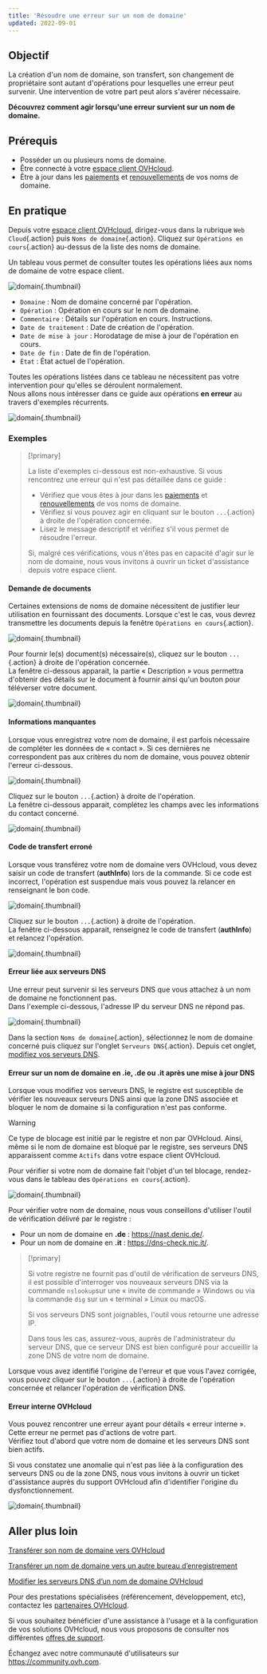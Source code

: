 ```yaml
---
title: 'Résoudre une erreur sur un nom de domaine'
updated: 2022-09-01
---
```


## Objectif

La création d'un nom de domaine, son transfert, son changement de propriétaire sont autant d'opérations pour lesquelles une erreur peut survenir. Une intervention de votre part peut alors s'avérer nécessaire.

**Découvrez comment agir lorsqu'une erreur survient sur un nom de domaine.**

## Prérequis

- Posséder un ou plusieurs noms de domaine.
- Être connecté à votre [espace client OVHcloud](https://ca.ovh.com/auth/?action=gotomanager&from=https://www.ovh.com/ca/fr/&ovhSubsidiary=qc).
- Être à jour dans les [paiements](/pages/account/billing/invoice_management#pay-bills) et [renouvellements](/pages/account/billing/how_to_use_automatic_renewal#renewal-management) de vos noms de domaine.

## En pratique

Depuis votre [espace client OVHcloud](https://ca.ovh.com/auth/?action=gotomanager&from=https://www.ovh.com/ca/fr/&ovhSubsidiary=qc), dirigez-vous dans la rubrique `Web Cloud`{.action} puis `Noms de domaine`{.action}. Cliquez sur `Opérations en cours`{.action} au-dessus de la liste des noms de domaine.

Un tableau vous permet de consulter toutes les opérations liées aux noms de domaine de votre espace client.

![domain](images/domain-error-table01.png){.thumbnail}

- `Domaine` : Nom de domaine concerné par l'opération.
- `Opération` :  Opération en cours sur le nom de domaine.
- `Commentaire` : Détails sur l'opération en cours. Instructions.
- `Date de traitement` : Date de création de l'opération.
- `Date de mise à jour` : Horodatage de mise à jour de l'opération en cours.
- `Date de fin` : Date de fin de l'opération.
- `État` : État actuel de l'opération.

Toutes les opérations listées dans ce tableau ne nécessitent pas votre intervention pour qu'elles se déroulent normalement.<br>
Nous allons nous intéresser dans ce guide aux opérations **en erreur** au travers d'exemples récurrents.

![domain](images/domain-error-table02.png){.thumbnail}

### Exemples

> [!primary]
>
> La liste d'exemples ci-dessous est non-exhaustive. Si vous rencontrez une erreur qui n'est pas détaillée dans ce guide :
>
> - Vérifiez que vous êtes à jour dans les [paiements](/pages/account/billing/invoice_management#pay-bills) et [renouvellements](/pages/account/billing/how_to_use_automatic_renewal#renewal-management) de vos noms de domaine.
> - Vérifiez si vous pouvez agir en cliquant sur le bouton `...`{.action} à droite de l'opération concernée.
> - Lisez le message descriptif et vérifiez s'il vous permet de résoudre l'erreur.
>
> Si, malgré ces vérifications, vous n'êtes pas en capacité d'agir sur le nom de domaine, nous vous invitons à ouvrir un ticket d'assistance depuis votre espace client.
>

#### Demande de documents

Certaines extensions de noms de domaine nécessitent de justifier leur utilisation en fournissant des documents. Lorsque c'est le cas, vous devrez transmettre les documents depuis la fenêtre `Opérations en cours`{.action}.

![domain](images/domain-error01.png){.thumbnail}

Pour fournir le(s) document(s) nécessaire(s), cliquez sur le bouton `...`{.action} à droite de l'opération concernée.<br>
La fenêtre ci-dessous apparait, la partie « Description » vous permettra d'obtenir des détails sur le document à fournir ainsi qu'un bouton pour téléverser votre document.

![domain](images/domain-error02.png){.thumbnail}

#### Informations manquantes

Lorsque vous enregistrez votre nom de domaine, il est parfois nécessaire de compléter les données de « contact ». Si ces dernières ne correspondent pas aux critères du nom de domaine, vous pouvez obtenir l'erreur ci-dessous.

![domain](images/domain-error03.png){.thumbnail}

Cliquez sur le bouton `...`{.action} à droite de l'opération.<br>
La fenêtre ci-dessous apparait, complétez les champs avec les informations du contact concerné.

![domain](images/domain-error04.png){.thumbnail}

#### Code de transfert erroné 

Lorsque vous transférez votre nom de domaine vers OVHcloud, vous devez saisir un code de transfert (**authInfo**) lors de la commande. Si ce code est incorrect, l'opération est suspendue mais vous pouvez la relancer en renseignant le bon code.

![domain](images/domain-error05.png){.thumbnail}

Cliquez sur le bouton `...`{.action} à droite de l'opération.<br>
La fenêtre ci-dessous apparait, renseignez le code de transfert (**authInfo**) et relancez l'opération.

![domain](images/domain-error06.png){.thumbnail}

#### Erreur liée aux serveurs DNS

Une erreur peut survenir si les serveurs DNS que vous attachez à un nom de domaine ne fonctionnent pas.<br>
Dans l'exemple ci-dessous, l'adresse IP du serveur DNS ne répond pas.

![domain](images/domain-error07.png){.thumbnail}

Dans la section `Noms de domaine`{.action}, sélectionnez le nom de domaine concerné puis cliquez sur l'onglet `Serveurs DNS`{.action}. Depuis cet onglet, [modifiez vos serveurs DNS](/pages/web_cloud/domains/dns_server_general_information). 

#### Erreur sur un nom de domaine en **.ie**, **.de** ou **.it** après une mise à jour DNS

Lorsque vous modifiez vos serveurs DNS, le registre est susceptible de vérifier les nouveaux serveurs DNS ainsi que la zone DNS associée et bloquer le nom de domaine si la configuration n'est pas conforme.

> [!warning]
>
> Ce type de blocage est initié par le registre et non par OVHcloud. Ainsi, même si le nom de domaine est bloqué par le registre, ses serveurs DNS apparaissent comme `Actifs` dans votre espace client OVHcloud.

Pour vérifier si votre nom de domaine fait l'objet d'un tel blocage, rendez-vous dans le tableau des `Opérations en cours`{.action}.

![domain](images/domain-error08.png){.thumbnail}

Pour vérifier votre nom de domaine, nous vous conseillons d'utiliser l'outil de vérification délivré par le registre :

- Pour un nom de domaine en **.de** : <https://nast.denic.de/>.
- Pour un nom de domaine en **.it** : <https://dns-check.nic.it/>.

> [!primary]
>
> Si votre registre ne fournit pas d'outil de vérification de serveurs DNS, il est possible d'interroger vos nouveaux serveurs DNS via la commande `nslookup`sur une « invite de commande » Windows ou via la commande `dig` sur un « terminal » Linux ou macOS. 
>
> Si vos serveurs DNS sont joignables, l'outil vous retourne une adresse IP.
>
> Dans tous les cas, assurez-vous, auprès de l'administrateur du serveur DNS, que ce serveur DNS est bien configuré pour accueillir la zone DNS de votre nom de domaine.

Lorsque vous avez identifié l'origine de l'erreur et que vous l'avez corrigée, vous pouvez cliquer sur le bouton `...`{.action} à droite de l'opération concernée et relancer l'opération de vérification DNS.

#### Erreur interne OVHcloud

Vous pouvez rencontrer une erreur ayant pour détails « erreur interne ». Cette erreur ne permet pas d'actions de votre part.<br>
Vérifiez tout d'abord que votre nom de domaine et les serveurs DNS sont bien actifs. 

Si vous constatez une anomalie qui n'est pas liée à la configuration des serveurs DNS ou de la zone DNS, nous vous invitons à ouvrir un ticket d'assistance auprès du support OVHcloud afin d'identifier l'origine du dysfonctionnement.

![domain](images/domain-error09.png){.thumbnail}

## Aller plus loin

[Transférer son nom de domaine vers OVHcloud](/pages/web_cloud/domains/transfer_incoming_generic_domain)

[Transférer un nom de domaine vers un autre bureau d’enregistrement](/pages/web_cloud/domains/transfer_outgoing_domain)

[Modifier les serveurs DNS d’un nom de domaine OVHcloud](/pages/web_cloud/domains/dns_server_general_information)
 
Pour des prestations spécialisées (référencement, développement, etc), contactez les [partenaires OVHcloud](https://partner.ovhcloud.com/fr-ca/directory/).

Si vous souhaitez bénéficier d'une assistance à l'usage et à la configuration de vos solutions OVHcloud, nous vous proposons de consulter nos différentes [offres de support](https://www.ovhcloud.com/fr-ca/support-levels/).

Échangez avec notre communauté d'utilisateurs sur <https://community.ovh.com>.